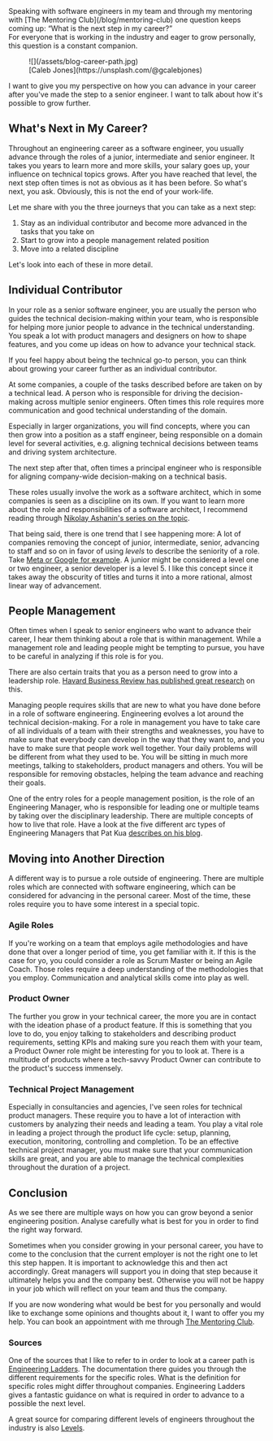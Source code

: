 <div class="post__intro" markdown="1">
Speaking with software engineers in my team and through my mentoring with [The Mentoring Club](/blog/mentoring-club) one question keeps coming up: &ldquo;What is the next step in my career?&rdquo;<br>
For everyone that is working in the industry and eager to grow personally, this question is a constant companion.
</div>

<figure class="image image--block" markdown="1">
  ![](/assets/blog-career-path.jpg)

<figcaption class="image__caption image__caption--no-border" markdown="1">
  <span class="image__caption__copywrite">[Caleb Jones](https://unsplash.com/@gcalebjones)</span>
</figcaption>
</figure>

I want to give you my perspective on how you can advance in your career after you've made the step to a senior engineer. I want to talk about how it's possible to grow further.

## What's Next in My Career?

Throughout an engineering career as a software engineer, you usually advance through the roles of a junior, intermediate and senior engineer. It takes you years to learn more and more skills, your salary goes up, your influence on technical topics grows.
After you have reached that level, the next step often times is not as obvious as it has been before. So what's next, you ask. Obviously, this is not the end of your work-life.

Let me share with you the three journeys that you can take as a next step:

1. Stay as an individual contributor and become more advanced in the tasks that you take on
2. Start to grow into a people management related position
3. Move into a related discipline

Let's look into each of these in more detail.

## Individual Contributor

In your role as a senior software engineer, you are usually the person who guides the technical decision-making within your team, who is responsible for helping more junior people to advance in the technical understanding. You speak a lot with product managers and designers on how to shape features, and you come up ideas on how to advance your technical stack.

If you feel happy about being the technical go-to person, you can think about growing your career further as an individual contributor.

At some companies, a couple of the tasks described before are taken on by a technical lead. A person who is responsible for driving the decision-making across multiple senior engineers. Often times this role requires more communication and good technical understanding of the domain.

Especially in larger organizations, you will find concepts, where you can then grow into a position as a staff engineer, being responsible on a domain level for several activities, e.g. aligning technical decisions between teams and driving system architecture.

The next step after that, often times a principal engineer who is responsible for aligning company-wide decision-making on a technical basis.

These roles usually involve the work as a software architect, which in some companies is seen as a discipline on its own. If you want to learn more about  the role and responsibilities of a software architect, I recommend reading through [Nikolay Ashanin's series on the topic](https://medium.com/@nvashanin/the-path-to-becoming-a-software-architect-de53f1cb310a).

That being said, there is one trend that I see happening more: A lot of companies removing the concept of junior, intermediate, senior, advancing to staff and so on in favor of using _levels_ to describe the seniority of a role. Take [Meta or Google for example](https://www.levels.fyi/?compare=Google,Facebook&track=Software%20Engineer). A junior might be considered a level one or two engineer, a senior developer is a level 5.
I like this concept since it takes away the obscurity of titles and turns it into a more rational, almost linear way of advancement.

## People Management

Often times when I speak to senior engineers who want to advance their career, I hear them thinking about a role that is within management.
While a management role and leading people might be tempting to pursue, you have to be careful in analyzing if this role is for you.

There are also certain traits that you as a person need to grow into a leadership role. [Havard Business Review has published great research](https://hbr.org/2016/03/the-most-important-leadership-competencies-according-to-leaders-around-the-world) on this.

Managing people requires skills that are new to what you have done before in a role of software engineering. Engineering evolves a lot around the technical decision-making. For a role in management you have to take care of all individuals of a team with their strengths and weaknesses, you have to make sure that everybody can develop in the way that they want to, and you have to make sure that people work well together.
Your daily problems will be different from what they used to be. You will be sitting in much more meetings, talking to stakeholders, product managers and others. You will be responsible for removing obstacles, helping the team advance and reaching their goals.

One of the entry roles for a people management position, is the role of an Engineering Manager, who is responsible for leading one or multiple teams by taking over the disciplinary leadership. There are multiple concepts of how to live that role. Have a look at the five different arc types of Engineering Managers that Pat Kua [describes on his blog](https://www.patkua.com/blog/5-engineering-manager-archetypes/).

## Moving into Another Direction

A different way is to pursue a role outside of engineering. There are multiple roles which are connected with software engineering, which can be considered for advancing in the personal career. Most of the time, these roles require you to have some interest in a special topic.

### Agile Roles

If you're working on a team that employs agile methodologies and have done that over a longer period of time, you get familiar with it. If this is the case for yo, you could consider a role as Scrum Master or being an Agile Coach.
Those roles require a deep understanding of the methodologies that you employ. Communication and analytical skills come into play as well.

### Product Owner

The further you grow in your technical career, the more you are in contact with the ideation phase of a product feature. If this is something that you love to do, you enjoy talking to stakeholders and describing product requirements, setting KPIs and making sure you reach them with your team, a Product Owner role might be interesting for you to look at.
There is a multitude of products where a tech-savvy Product Owner can contribute to the product's success immensely.

### Technical Project Management

Especially in consultancies and agencies, I've seen roles for technical product managers. These require you to have a lot of interaction with customers by analyzing their needs and leading a team. You play a vital role in leading a project through the product life cycle: setup, planning, execution, monitoring, controlling and completion.
To be an effective technical project manager, you must make sure that your communication skills are great, and you are able to manage the technical complexities throughout the duration of a project.

## Conclusion

As we see there are multiple ways on how you can grow beyond a senior engineering position. Analyse carefully what is best for you in order to find the right way forward.

Sometimes when you consider growing in your personal career, you have to come to the conclusion that the current employer is not the right one to let this step happen. It is important to acknowledge this and then act accordingly. Great managers will support you in doing that step because it ultimately helps you and the company best. Otherwise you will not be happy in your job which will reflect on your team and thus the company.

If you are now wondering what would be best for you personally and would like to exchange some opinions and thoughts about it, I want to offer you my help. You can book an appointment with me through [The Mentoring Club](/blog/mentoring-club).

### Sources

One of the sources that I like to refer to in order to look at a career path is [Engineering Ladders](http://www.engineeringladders.com/). The documentation there guides you through the different requirements for the specific roles. What is the definition for specific roles might differ throughout companies. Engineering Ladders gives a fantastic guidance on what is required in order to advance to a possible the next level.

A great source for comparing different levels of engineers throughout the industry is also [Levels](https://www.levels.fyi/).
